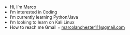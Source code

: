 -  Hi, I’m Marco
-  I’m interested in Coding
-  I’m currently learning Python/Java
- I’m looking to learn on Kali Linux 
-  How to reach me Gmail = marcolanchester111@gmail.com

